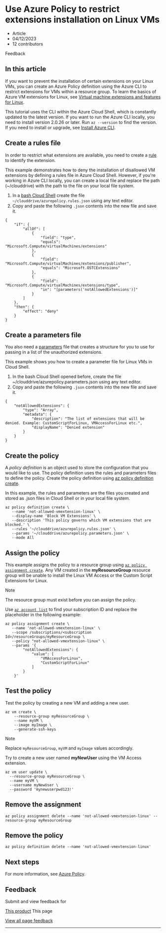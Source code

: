 # Use Azure Policy to restrict extensions installation on Linux VMs

* Article
* 04/12/2023
* 12 contributors

Feedback

## In this article

If you want to prevent the installation of certain extensions on your Linux VMs, you can create an Azure Policy definition using the Azure CLI to restrict extensions for VMs within a resource group. To learn the basics of Azure VM extensions for Linux, see [Virtual machine extensions and features for Linux](features-linux).

This tutorial uses the CLI within the Azure Cloud Shell, which is constantly updated to the latest version. If you want to run the Azure CLI locally, you need to install version 2.0.26 or later. Run `az --version` to find the version. If you need to install or upgrade, see [Install Azure CLI](/en-us/cli/azure/install-azure-cli).

## Create a rules file

In order to restrict what extensions are available, you need to create a [rule](../../governance/policy/concepts/definition-structure#policy-rule) to identify the extension.

This example demonstrates how to deny the installation of disallowed VM extensions by defining a rules file in Azure Cloud Shell. However, if you're working in Azure CLI locally, you can create a local file and replace the path (~/clouddrive) with the path to the file on your local file system.

1. In a [bash Cloud Shell](https://shell.azure.com/bash) create the file `~/clouddrive/azurepolicy.rules.json` using any text editor.
2. Copy and paste the following `.json` contents into the new file and save it.

```
{
	"if": {
		"allOf": [
			{
				"field": "type",
				"equals": "Microsoft.Compute/virtualMachines/extensions"
			},
			{
				"field": "Microsoft.Compute/virtualMachines/extensions/publisher",
				"equals": "Microsoft.OSTCExtensions"
			},
			{
				"field": "Microsoft.Compute/virtualMachines/extensions/type",
				"in": "[parameters('notAllowedExtensions')]"
			}
		]
	},
	"then": {
		"effect": "deny"
	}
}

```

## Create a parameters file

You also need a [parameters](../../governance/policy/concepts/definition-structure#parameters) file that creates a structure for you to use for passing in a list of the unauthorized extensions.

This example shows you how to create a parameter file for Linux VMs in Cloud Shell.

1. In the bash Cloud Shell opened before, create the file ~/clouddrive/azurepolicy.parameters.json using any text editor.
2. Copy and paste the following `.json` contents into the new file and save it.

```
{
	"notAllowedExtensions": {
		"type": "Array",
		"metadata": {
			"description": "The list of extensions that will be denied. Example: CustomScriptForLinux, VMAccessForLinux etc.",
			"displayName": "Denied extension"
		}
	}
}

```

## Create the policy

A *policy definition* is an object used to store the configuration that you would like to use. The policy definition uses the rules and parameters files to define the policy. Create the policy definition using [az policy definition create](/en-us/cli/azure/role/assignment).

In this example, the rules and parameters are the files you created and stored as .json files in Cloud Shell or in your local file system.

```
az policy definition create \
   --name 'not-allowed-vmextension-linux' \
   --display-name 'Block VM Extensions' \
   --description 'This policy governs which VM extensions that are blocked.' \
   --rules '~/clouddrive/azurepolicy.rules.json' \
   --params '~/clouddrive/azurepolicy.parameters.json' \
   --mode All

```

## Assign the policy

This example assigns the policy to a resource group using [`az policy assignment create`](/en-us/cli/azure/policy/assignment). Any VM created in the **myResourceGroup** resource group will be unable to install the Linux VM Access or the Custom Script Extensions for Linux.

Note

The resource group must exist before you can assign the policy.

Use [`az account list`](/en-us/cli/azure/account) to find your subscription ID and replace the placeholder in the following example:

```
az policy assignment create \
   --name 'not-allowed-vmextension-linux' \
   --scope /subscriptions/<subscription Id>/resourceGroups/myResourceGroup \
   --policy "not-allowed-vmextension-linux" \
   --params '{
		"notAllowedExtensions": {
			"value": [
				"VMAccessForLinux",
				"CustomScriptForLinux"
			]
		}
	}'

```

## Test the policy

Test the policy by creating a new VM and adding a new user.

```
az vm create \
    --resource-group myResourceGroup \
	--name myVM \
	--image myImage \
	--generate-ssh-keys

```

Note

Replace `myResourceGroup`, `myVM` and `myImage` values accordingly.

Try to create a new user named **myNewUser** using the VM Access extension.

```
az vm user update \
  --resource-group myResourceGroup \
  --name myVM \
  --username myNewUser \
  --password 'mynewuserpwd123!'

```

## Remove the assignment

```
az policy assignment delete --name 'not-allowed-vmextension-linux' --resource-group myResourceGroup

```

## Remove the policy

```
az policy definition delete --name 'not-allowed-vmextension-linux'

```

## Next steps

For more information, see [Azure Policy](../../governance/policy/overview).

## Feedback

Submit and view feedback for

[This product](https://feedback.azure.com/d365community/forum/ec2f1827-be25-ec11-b6e6-000d3a4f0f1c)
This page

[View all page feedback](https://github.com/MicrosoftDocs/azure-docs/issues)

---
